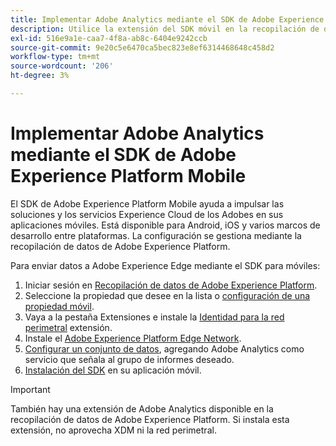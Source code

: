 ```yaml
---
title: Implementar Adobe Analytics mediante el SDK de Adobe Experience Platform Mobile
description: Utilice la extensión del SDK móvil en la recopilación de datos de Adobe Experience Platform para enviar datos a Adobe Analytics.
exl-id: 516e9a1e-caa7-4f8a-ab8c-6404e9242ccb
source-git-commit: 9e20c5e6470ca5bec823e8ef6314468648c458d2
workflow-type: tm+mt
source-wordcount: '206'
ht-degree: 3%

---
```


# Implementar Adobe Analytics mediante el SDK de Adobe Experience Platform Mobile

El SDK de Adobe Experience Platform Mobile ayuda a impulsar las soluciones y los servicios Experience Cloud de los Adobes en sus aplicaciones móviles. Está disponible para Android, iOS y varios marcos de desarrollo entre plataformas. La configuración se gestiona mediante la recopilación de datos de Adobe Experience Platform.

Para enviar datos a Adobe Experience Edge mediante el SDK para móviles:

1. Iniciar sesión en [Recopilación de datos de Adobe Experience Platform](https://experience.adobe.com/data-collection).
2. Seleccione la propiedad que desee en la lista o [configuración de una propiedad móvil](https://aep-sdks.gitbook.io/docs/getting-started/create-a-mobile-property).
3. Vaya a la pestaña Extensiones e instale la [Identidad para la red perimetral](https://aep-sdks.gitbook.io/docs/foundation-extensions/identity-for-edge-network) extensión.
4. Instale el [Adobe Experience Platform Edge Network](https://aep-sdks.gitbook.io/docs/foundation-extensions/experience-platform-extension).
5. [Configurar un conjunto de datos](https://aep-sdks.gitbook.io/docs/getting-started/configure-datastreams), agregando Adobe Analytics como servicio que señala al grupo de informes deseado.
6. [Instalación del SDK](https://aep-sdks.gitbook.io/docs/getting-started/get-the-sdk) en su aplicación móvil.

>[!IMPORTANT]
>
>También hay una extensión de Adobe Analytics disponible en la recopilación de datos de Adobe Experience Platform. Si instala esta extensión, no aprovecha XDM ni la red perimetral.
